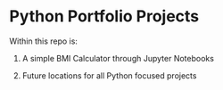 # Python Portfolio Projects
Within this repo is:

1. A simple BMI Calculator through Jupyter Notebooks

2. Future locations for all Python focused projects
